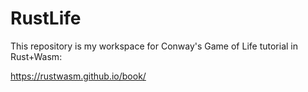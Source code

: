 # RustLife

This repository is my workspace for Conway's Game of Life tutorial in Rust+Wasm:

https://rustwasm.github.io/book/